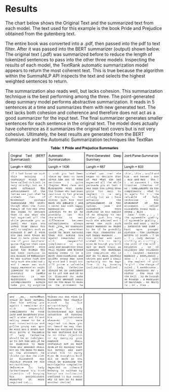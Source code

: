 # Results

The chart below shows the Original Text and the summarized text from each model.  The text used for this example is the book Pride and Prejudice obtained from the gutenberg text.  

The entire book was converted into a .pdf, then passed into the pdf to text filter.  After it was passed into the BERT summarizer (output) shown below.  The original text (.pdf) was summarized before to reduce the length of tokenized sentences to pass into the other three models.  Inspecting the results of each model, the TextRank automatic summarization model appears to return the most coherent text.  This is true because the algorithm within the SummaNLP API inspects the text and selects the highest weighted sentences to return.  

The summarization also reads well, but lacks cohesion.  This summarization technique is the best performing among the three.   The point-generated deep summary model performs abstractive summarization.  It reads in 5 sentences at a time and summarizes them with new generated text.  The text lacks both cohesion and coherence and therefore does not act as a good summarizer for the input text.  The final summarizer generates smaller sentences for each sentence in the original text.  The model does actually have coherence as it summarizes the original text covers but is not very cohesive.  Ultimately, the best results are generated from the BERT Summarizer and the Automatic Summarization techniques like TextRan

![](Images/Summerized%20Dataset%201.PNG)
![](Images/Summerized%20Dataset%202.PNG)
